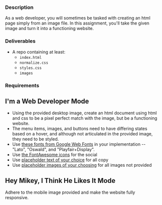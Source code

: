 ### Description

As a web developer, you will sometimes be tasked with creating an html page simply from an image file. In this assignment, you'll take the given image and turn it into a functioning website.

### Deliverables

* A repo containing at least:
  * `index.html`
  * `normalize.css`
  * `styles.css`
  * `images`

### Requirements

## I'm a Web Developer Mode

* Using the provided desktop image, create an html document using html and css to be a pixel perfect match with the image, but be a functioning website.
* The menu items, images, and buttons need to have differing states based on a hover, and although not articulated in the provided image, they need to be styled.
* Use [these fonts from Google Web
  Fonts](https://fonts.googleapis.com/css?family=Lato:300,400,400i,700,700i%7cOswald:300,400,500,600,700%7cPlayfair+Display:400,400i,700,700i)
  in your implementation -- "Lato", "Oswald", and "Playfair+Display".
* Use [the FontAwesome
  icons](http://fortawesome.github.io/Font-Awesome/cheatsheet/) for the social
* Use [placeholder text of your choice](http://meettheipsums.com) for all copy
* Use [placeholder images of your
  choosing](http://www.hanselman.com/blog/TheInternetsBestPlaceholderImageSitesForWebDevelopment.aspx) for all images not provided

## Hey Mikey, I Think He Likes It Mode

Adhere to the mobile image provided and make the website fully responsive.
